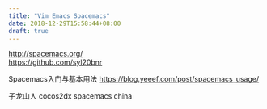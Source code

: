 ```yaml
---
title: "Vim Emacs Spacemacs"
date: 2018-12-29T15:58:44+08:00
draft: true
---
```


http://spacemacs.org/  
https://github.com/syl20bnr

Spacemacs入门与基本用法
https://blog.yeeef.com/post/spacemacs_usage/

子龙山人
cocos2dx
spacemacs china